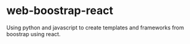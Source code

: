 # web-boostrap-react
Using python and javascript to create templates and frameworks from boostrap using react.

